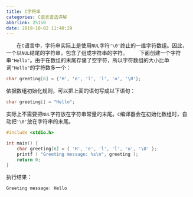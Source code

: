 ```yaml
---
title: C字符串
categories: C语言语法详解
abbrlink: 25150
date: 2019-10-02 11:40:29
---
```

&emsp;&emsp;在`C`语言中，字符串实际上是使用`NUL`字符`'\0'`终止的一维字符数组。因此，一个以`NUL`结尾的字符串，包含了组成字符串的字符。<!--more-->
&emsp;&emsp;下面创建一个字符串`"Hello"`。由于在数组的末尾存储了空字符，所以字符数组的大小比单词`"Hello"`的字符数多一个：

``` cpp
char greeting[6] = {'H', 'e', 'l', 'l', 'o', '\0'};
```

依据数组初始化规则，可以把上面的语句写成以下语句：

``` cpp
char greeting[] = "Hello";
```

实际上不需要把`NUL`字符放在字符串常量的末尾。`C`编译器会在初始化数组时，自动把`'\0'`放在字符串的末尾。

``` cpp
#include <stdio.h>

int main() {
    char greeting[6] = { 'H', 'e', 'l', 'l', 'o', '\0' };
    printf ( "Greeting message: %s\n", greeting );
    return 0;
}
```

执行结果：

``` cpp
Greeting message: Hello
```
